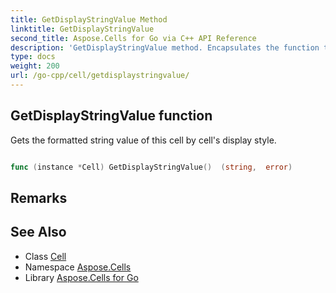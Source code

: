 ```yaml
---
title: GetDisplayStringValue Method 
linktitle: GetDisplayStringValue
second_title: Aspose.Cells for Go via C++ API Reference
description: 'GetDisplayStringValue method. Encapsulates the function that represents getdisplaystringvalue in Go.'
type: docs
weight: 200
url: /go-cpp/cell/getdisplaystringvalue/
---
```


## GetDisplayStringValue function

Gets the formatted string value of this cell by cell's display style.

```go

func (instance *Cell) GetDisplayStringValue()  (string,  error) 

```

## Remarks


## See Also

* Class [Cell](../)
* Namespace [Aspose.Cells](../../)
* Library [Aspose.Cells for Go](../../../)

